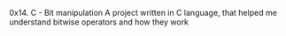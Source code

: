 0x14. C - Bit manipulation A project written in C language, that helped me understand bitwise operators and how they work
